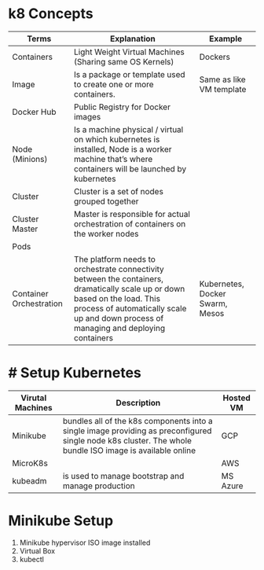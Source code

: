 # k8 Concepts
| Terms | Explanation | Example |
|-------|-------------|---------|
| Containers | Light Weight Virtual Machines (Sharing same OS Kernels) | Dockers |
| Image | Is a package or template used to create one or more containers. | Same as like VM template |
| Docker Hub | Public Registry for Docker images  | |
| Node (Minions) | Is a machine physical / virtual on which kubernetes is installed, Node is a worker machine that’s where containers will be launched by kubernetes | |
| Cluster | Cluster is a set of nodes grouped together | |
| Cluster Master | Master is responsible for actual orchestration of containers on the worker nodes | |
| Pods | | |
| Container Orchestration | The platform needs to orchestrate connectivity between the containers, dramatically scale up or down based on the load. This process of  automatically scale up and down process of managing and deploying containers | Kubernetes, Docker Swarm, Mesos |

# # Setup Kubernetes
| Virutal Machines | Description | Hosted VM |
|------------------|-------------|-----------|
| Minikube | bundles all of the k8s components into a single image providing as preconfigured single node k8s cluster. The whole bundle ISO image is available online |  GCP | 
| MicroK8s |  |  AWS |
| kubeadm  | is used to manage bootstrap and manage production  | MS Azure |

# Minikube Setup
1. Minikube hypervisor ISO image installed
2. Virtual Box
3. kubectl
